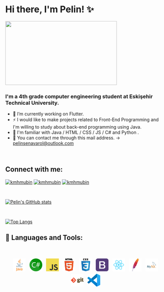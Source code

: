 # Hi there, I'm Pelin! :sparkles: 

<img src="https://media.giphy.com/media/CcwLAV11cALh3OuEJ5/giphy.gif" width="350" height="200" align-items="center" />


### I'm a 4th grade computer engineering student at Eskişehir Technical University.

- 🌱 I’m currently working on Flutter.
- ⚡ I would like to make projects related to Front-End Programming and I'm willing to study about back-end programming using Java.
- 💬 I'm familiar with Java / HTML / CSS / JS / C# and Python .
- 🧐 You can contact me through this mail address. -> pelinsenavarol@outlook.com

</br>

 <!-- Connect with me -->
 <h2 align="left">Connect with me:</h3>
 <p align="left">
  
 <a href="https://www.linkedin.com/in/pelin-sena-varol/" target="blank"><img align="center" src="https://github.com/kmhmubin/kmhmubin/blob/master/assets/linkedin.svg" alt="kmhmubin" height="30" width="30" /></a>
   <a href="https://twitter.com/psvderler" target="blank"><img align="center" src="https://github.com/kmhmubin/kmhmubin/blob/master/assets/twitter.svg" alt="kmhmubin" height="30" width="30" /></a>
 <a href="https://www.instagram.com/pelinsenavarol/" target="blank"><img align="center" src="https://github.com/kmhmubin/kmhmubin/blob/master/assets/instagram.svg" alt="kmhmubin" height="30" width="30" /></a>
  
  </br>
  
[![Pelin's GitHub stats](https://github-readme-stats.vercel.app/api?username=pelinvarol&theme=gruvbox_light&show_icons=true)](https://github.com/pelinvarol/github-readme-stats)

</br>



[![Top Langs](https://github-readme-stats.vercel.app/api/top-langs/?username=pelinvarol&theme=gruvbox_light&show_icons=true)](https://github.com/pelinvarol/github-readme-stats)



## 🧰 Languages and Tools:
</br>
<p align="center">
   <a href="https://www.java.com/tr/" target="blank"><img src="https://raw.githubusercontent.com/github/explore/80688e429a7d4ef2fca1e82350fe8e3517d3494d/topics/java/java.png" alt="Java" height="40" style="vertical-align:top; margin:4px"></a>
    <a href="https://www.w3schools.com/cs/index.php" target="blank"> <img src="https://raw.githubusercontent.com/github/explore/80688e429a7d4ef2fca1e82350fe8e3517d3494d/topics/csharp/csharp.png" alt="CSharp" height="40" style="vertical-align:top; margin:4px"></a>
    <a href="https://www.w3schools.com/js/" target="blank">  <img src="https://raw.githubusercontent.com/github/explore/80688e429a7d4ef2fca1e82350fe8e3517d3494d/topics/javascript/javascript.png" alt="Javascript" height="40" style="vertical-align:top; margin:4px"></a>
    <a href="https://www.w3schools.com/html/default.asp" target="blank"><img src="https://raw.githubusercontent.com/github/explore/80688e429a7d4ef2fca1e82350fe8e3517d3494d/topics/html/html.png" alt="HTML" height="40" style="vertical-align:top; margin:4px"></a>
   <a href="https://www.w3schools.com/css/default.asp" target="blank"> <img src="https://raw.githubusercontent.com/github/explore/80688e429a7d4ef2fca1e82350fe8e3517d3494d/topics/css/css.png" alt="CSS" height="40" style="vertical-align:top; margin:4px"></a>
     <a href="https://getbootstrap.com/" target="blank"> <img src="https://raw.githubusercontent.com/github/explore/80688e429a7d4ef2fca1e82350fe8e3517d3494d/topics/bootstrap/bootstrap.png" alt="Bootstrap" height="40" style="vertical-align:top; margin:4px"></a>
     <a href="https://tr.reactjs.org/" target="blank"> <img src="https://raw.githubusercontent.com/github/explore/80688e429a7d4ef2fca1e82350fe8e3517d3494d/topics/react/react.png" alt="React" height="40" style="vertical-align:top; margin:4px"></a>
  <a href="https://maven.apache.org/" target="blank"> <img src="https://raw.githubusercontent.com/github/explore/80688e429a7d4ef2fca1e82350fe8e3517d3494d/topics/maven/maven.png" alt="Maven" height="40" style="vertical-align:top; margin:4px"></a>
 <a href="https://www.mysql.com/" target="blank"> <img src="https://raw.githubusercontent.com/github/explore/80688e429a7d4ef2fca1e82350fe8e3517d3494d/topics/mysql/mysql.png" alt="MySQL" height="40" style="vertical-align:top; margin:4px"></a>
 <a href="https://git-scm.com/" target="blank"> <img src="https://raw.githubusercontent.com/github/explore/80688e429a7d4ef2fca1e82350fe8e3517d3494d/topics/git/git.png" alt="Git" height="40" style="vertical-align:top; margin:4px"></a>
   <a href="https://code.visualstudio.com/" target="blank"><img src="https://raw.githubusercontent.com/github/explore/80688e429a7d4ef2fca1e82350fe8e3517d3494d/topics/visual-studio-code/visual-studio-code.png" alt="VS Code" height="40" style="vertical-align:top; margin:4px"> </a>
  
   
 <!--  <img src="https://raw.githubusercontent.com/github/explore/80688e429a7d4ef2fca1e82350fe8e3517d3494d/topics/python/python.png" alt="Python" height="40" style="vertical-align:top; margin:4px"> -->
   

